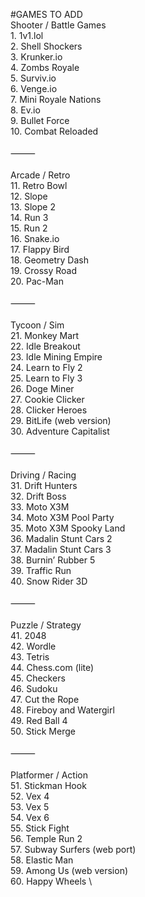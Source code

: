 #GAMES TO ADD 
\
Shooter / Battle Games \
	1.	1v1.lol \
	2.	Shell Shockers \
	3.	Krunker.io \
	4.	Zombs Royale \
	5.	Surviv.io \
	6.	Venge.io \
	7.	Mini Royale Nations \
	8.	Ev.io \
	9.	Bullet Force \
	10.	Combat Reloaded \
 \
⸻ \
 \
Arcade / Retro \
	11.	Retro Bowl \
	12.	Slope \
	13.	Slope 2 \
	14.	Run 3 \
	15.	Run 2 \
	16.	Snake.io \
	17.	Flappy Bird \
	18.	Geometry Dash \
	19.	Crossy Road \
	20.	Pac-Man \
 \
⸻ \
 \
Tycoon / Sim \
	21.	Monkey Mart \
	22.	Idle Breakout \
	23.	Idle Mining Empire \
	24.	Learn to Fly 2 \
	25.	Learn to Fly 3 \
	26.	Doge Miner \
	27.	Cookie Clicker \
	28.	Clicker Heroes \
	29.	BitLife (web version) \
	30.	Adventure Capitalist \
 \
⸻ \
 \
Driving / Racing \
	31.	Drift Hunters \
	32.	Drift Boss \
	33.	Moto X3M \
	34.	Moto X3M Pool Party \
	35.	Moto X3M Spooky Land \
	36.	Madalin Stunt Cars 2 \
	37.	Madalin Stunt Cars 3 \
	38.	Burnin’ Rubber 5 \
	39.	Traffic Run \
	40.	Snow Rider 3D \
 \
⸻ \
 \
Puzzle / Strategy \
	41.	2048 \
	42.	Wordle \
	43.	Tetris \
	44.	Chess.com (lite) \
	45.	Checkers \
	46.	Sudoku \
	47.	Cut the Rope \
	48.	Fireboy and Watergirl \
	49.	Red Ball 4 \
	50.	Stick Merge \
 \
⸻ \
 \
Platformer / Action \
	51.	Stickman Hook \
	52.	Vex 4 \
	53.	Vex 5 \
	54.	Vex 6 \
	55.	Stick Fight \
	56.	Temple Run 2 \
	57.	Subway Surfers (web port) \
	58.	Elastic Man \
	59.	Among Us (web version) \
	60.	Happy Wheels \
